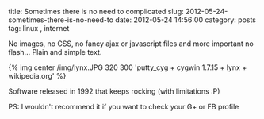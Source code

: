 title: Sometimes there is no need to complicated
slug: 2012-05-24-sometimes-there-is-no-need-to
date: 2012-05-24 14:56:00
category: posts
tag: linux , internet

No images, no CSS, no fancy ajax or javascript files and more important no flash... Plain and simple text.

{% img center /img/lynx.JPG 320 300 'putty_cyg + cygwin 1.7.15 + lynx + wikipedia.org' %}

Software released in 1992 that keeps rocking (with limitations :P)

PS: I wouldn't recommend it if you want to check your G+ or FB profile
